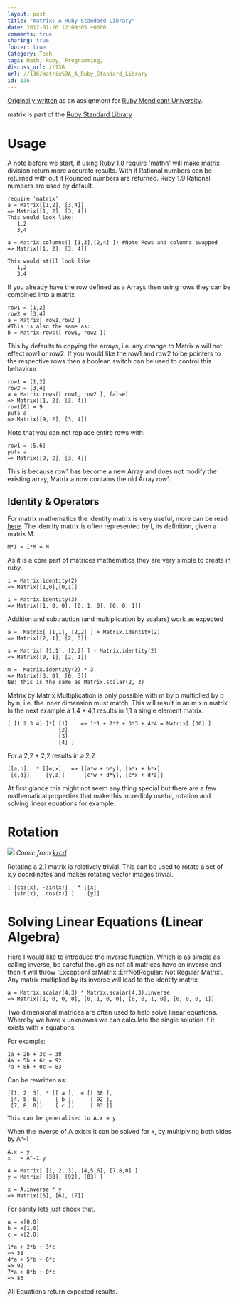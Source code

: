 ```yaml
---
layout: post
title: "matrix: A Ruby Standard Library"
date: 2012-01-20 12:09:05 +0000 
comments: true
sharing: true
footer: true
Category: Tech
tags: Math, Ruby, Programming,
discuss_url: //136
url: //136/matrix%3A_A_Ruby_Standard_Library
id: 136
---
```

[Originally written][homework] as an assignment for [Ruby Mendicant University][RMU].

[homework]: http://github.com/sandal/guides/wiki/STDLIB:-Matrix
[RMU]: http://mendicantuniversity.org/

matrix is part of the [Ruby Standard Library][stlib]  

Usage
=====

A note before we start, if using Ruby 1.8 require 'mathn' will make matrix division return more accurate results. With it Rational numbers can be returned with out it Rounded numbers are returned. Ruby 1.9 Rational numbers are used by default.

    require 'matrix'
    a = Matrix[[1,2], [3,4]] 
    => Matrix[[1, 2], [3, 4]] 
    This would look like:  
       1,2
       3,4

    a = Matrix.columns([ [1,3],[2,4] ]) #Note Rows and columns swapped
    => Matrix[[1, 2], [3, 4]] 
    
    This would still look like
       1,2
       3,4


If you already have the row defined as a Arrays then using rows they can be combined into a matrix

    row1 = [1,2]
    row2 = [3,4]
    a = Matrix[ row1,row2 ]
    #This is also the same as:
    b = Matrix.rows([ row1, row2 ])

This by defaults to copying the arrays, i.e. any change to Matrix a will not effect row1 or row2. If you would like the row1 and row2 to be pointers to the respective rows then a boolean switch can be used to control this behaviour

    row1 = [1,2]
    row2 = [3,4]
    a = Matrix.rows([ row1, row2 ], false)
    => Matrix[[1, 2], [3, 4]]
    row1[0] = 9
    puts a
    => Matrix[[9, 2], [3, 4]]

Note that you can not replace entire rows with:
 
    row1 = [5,6]
    puts a 
    => Matrix[[9, 2], [3, 4]]

This is because row1 has become a new Array and does not modify the existing array, Matrix a now contains the old Array row1.


Identity & Operators
--------------------

For matrix mathematics the identity matrix is very useful, more can be read [here][ident]. The identity matrix is often represented by I, its definition, given a matrix M:

    M*I = I*M = M

As it is a core part of matrices mathematics they are very simple to create in ruby.

    i = Matrix.identity(2)
    => Matrix[[1,0],[0,1]]

    i = Matrix.identity(3)
    => Matrix[[1, 0, 0], [0, 1, 0], [0, 0, 1]]

Addition and subtraction (and multiplication by scalars) work as expected

    a =  Matrix[ [1,1], [2,2] ] + Matrix.identity(2)
    => Matrix[[2, 1], [2, 3]]

    s = Matrix[ [1,1], [2,2] ] - Matrix.identity(2)
    => Matrix[[0, 1], [2, 1]]

    m =  Matrix.identity(2) * 3
    => Matrix[[3, 0], [0, 3]] 
    NB: this is the same as Matrix.scalar(2, 3)

Matrix by Matrix Multiplication is only possible with m by p multiplied by p by n, i.e. the inner dimension must match. This will result in an m x n matrix. In the next example a 1,4 * 4,1 results in 1,1 a single element matrix.

    [ [1 2 3 4] ]*[ [1]    => 1*1 + 2*2 + 3*3 + 4*4 = Matrix[ [30] ]
                    [2]
                    [3]
                    [4] ]

For a 2,2 * 2,2 results in a 2,2

    [[a,b],  * [[w,x]   => [[a*w + b*y], [a*x + b*x]
     [c,d]]     [y,z]]      [c*w + d*y], [c*x + d*z]]

At first glance this might not seem any thing special but there are a few mathematical properties that make this incredibly useful, rotation and solving linear equations for example.
            

Rotation
========

[<img src="http://imgs.xkcd.com/comics/matrix_transform.png">][comic]
_Comic from [kxcd][comic]_


Rotating a 2,1 matrix is relatively trivial. This can be used to rotate a set of x,y coordinates and makes rotating vector images trivial.

    [ [cos(x), -sin(x)]   * [[x] 
      [sin(x),  cos(x)] ]    [y]]


Solving Linear Equations (Linear Algebra)
=========================================

Here I would like to introduce the inverse function. Which is as simple as calling inverse, be careful though as not all matrices have an inverse and then it will throw 'ExceptionForMatrix::ErrNotRegular: Not Regular Matrix'. Any matrix multiplied by its inverse will lead to the identity matrix.

    a = Matrix.scalar(4,3) * Matrix.scalar(4,3).inverse
    => Matrix[[1, 0, 0, 0], [0, 1, 0, 0], [0, 0, 1, 0], [0, 0, 0, 1]]

Two dimensional matrices are often used to help solve linear equations. Whereby we have x unknowns we can calculate the single solution if it exists with x equations.

For example:

    1a + 2b + 3c = 38
    4a + 5b + 6c = 92
    7a + 8b + 0c = 83

Can be rewritten as:
  
    [[1, 2, 3], * [[ a ],  = [[ 38 ],
     [4, 5, 6],    [ b ],     [ 92 ],
     [7, 8, 0]]    [ c ]]     [ 83 ]]

    This can be generalised to A.x = y

When the inverse of A exists it can be solved for x, by multiplying both sides by A^-1
    
    A.x = y
    x   = A^-1.y

    A = Matrix[ [1, 2, 3], [4,5,6], [7,8,0] ]
    y = Matrix[ [38], [92], [83] ]

    x = A.inverse * y
    => Matrix[[5], [6], [7]]

For sanity lets just check that.

    a = x[0,0]
    b = x[1,0]
    c = x[2,0]

    1*a + 2*b + 3*c 
    => 38
    4*a + 5*b + 6*c 
    => 92
    7*a + 8*b + 0*c 
    => 83

All Equations return expected results.


[stlib]: http://ruby-doc.org/stdlib/libdoc/matrix/rdoc/classes/Matrix.html
[comic]: http://xkcd.com/184/

[rotate]: http://en.wikipedia.org/wiki/Rotation_matrix
[linalgebra]: http://en.wikipedia.org/wiki/Linear_algebra
[ident]: http://en.wikipedia.org/wiki/Identity_matrix

